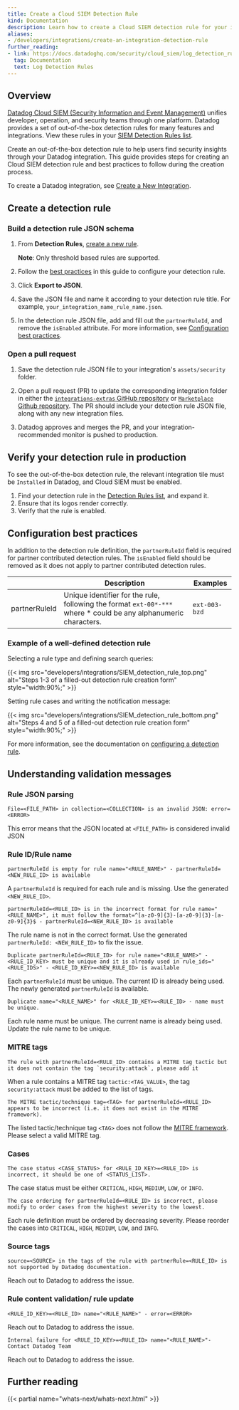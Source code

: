 ```yaml
---
title: Create a Cloud SIEM Detection Rule
kind: Documentation
description: Learn how to create a Cloud SIEM detection rule for your integration.
aliases:
- /developers/integrations/create-an-integration-detection-rule
further_reading:
- link: https://docs.datadoghq.com/security/cloud_siem/log_detection_rules
  tag: Documentation
  text: Log Detection Rules
---
```


## Overview

[Datadog Cloud SIEM (Security Information and Event Management)][1] unifies developer, operation, and security teams through one platform. Datadog provides a set of out-of-the-box detection rules for many features and integrations. View these rules in your [SIEM Detection Rules list][2].

Create an out-of-the-box detection rule to help users find security insights through your Datadog integration. This guide provides steps for creating an Cloud SIEM detection rule and best practices to follow during the creation process.

To create a Datadog integration, see [Create a New Integration][3].

## Create a detection rule
### Build a detection rule JSON schema

1. From **Detection Rules**, [create a new rule][4].

   **Note**: Only threshold based rules are supported.

2. Follow the [best practices](#configuration-best-practices) in this guide to configure your detection rule.
 
3. Click **Export to JSON**.

4. Save the JSON file and name it according to your detection rule title. For example, `your_integration_name_rule_name.json`.

5. In the detection rule JSON file, add and fill out the `partnerRuleId`, and remove the `isEnabled` attribute. For more information, see [Configuration best practices](#configuration-best-practices).

### Open a pull request

1. Save the detection rule JSON file to your integration's `assets/security` folder.

2. Open a pull request (PR) to update the corresponding integration folder in either the [`integrations-extras` GitHub repository][5] or [`Marketplace` Github repository][6]. The PR should include your detection rule JSON file, along with any new integration files.

3. Datadog approves and merges the PR, and your integration-recommended monitor is pushed to production.

## Verify your detection rule in production

To see the out-of-the-box detection rule, the relevant integration tile must be `Installed` in Datadog, and Cloud SIEM must be enabled. 

1. Find your detection rule in the [Detection Rules list][2], and expand it. 
2. Ensure that its logos render correctly.
3. Verify that the rule is enabled.

## Configuration best practices

In addition to the detection rule definition, the `partnerRuleId` field is required for partner contributed detection rules. The `isEnabled` field should be removed as it does not apply to partner contributed detection rules.

|      | Description    | Examples |
| ---  | ----------- | ----------- |
|partnerRuleId | Unique identifier for the rule, following the format `ext-00*-***` where * could be any alphanumeric characters. | `ext-003-bzd` |

### Example of a well-defined detection rule

Selecting a rule type and defining search queries:

{{< img src="developers/integrations/SIEM_detection_rule_top.png" alt="Steps 1-3 of a filled-out detection rule creation form" style="width:90%;" >}}

Setting rule cases and writing the notification message:

{{< img src="developers/integrations/SIEM_detection_rule_bottom.png" alt="Steps 4 and 5 of a filled-out detection rule creation form" style="width:90%;" >}}

For more information, see the documentation on [configuring a detection rule][7].

## Understanding validation messages

### Rule JSON parsing
```
File=<FILE_PATH> in collection=<COLLECTION> is an invalid JSON: error=<ERROR>
```
This error means that the JSON located at `<FILE_PATH>` is considered invalid JSON

### Rule ID/Rule name
```
partnerRuleId is empty for rule name="<RULE_NAME>" - partnerRuleId=<NEW_RULE_ID> is available
```
A `partnerRuleId` is required for each rule and is missing. Use the generated `<NEW_RULE_ID>`. 

```
partnerRuleId=<RULE_ID> is in the incorrect format for rule name="<RULE_NAME>", it must follow the format=^[a-z0-9]{3}-[a-z0-9]{3}-[a-z0-9]{3}$ - partnerRuleId=<NEW_RULE_ID> is available
```
The rule name is not in the correct format. Use the generated `partnerRuleId: <NEW_RULE_ID>` to fix the issue.

```
Duplicate partnerRuleId=<RULE_ID> for rule name="<RULE_NAME>" - <RULE_ID_KEY> must be unique and it is already used in rule_ids="<RULE_IDS>" - <RULE_ID_KEY>=<NEW_RULE_ID> is available
```
Each `partnerRuleId` must be unique. The current ID is already being used. The newly generated `partnerRuleId` is available.

```
Duplicate name="<RULE_NAME>" for <RULE_ID_KEY>=<RULE_ID> - name must be unique.
```
Each rule name must be unique. The current name is already being used. Update the rule name to be unique.

### MITRE tags
```
The rule with partnerRuleId=<RULE_ID> contains a MITRE tag tactic but it does not contain the tag `security:attack`, please add it
```
When a rule contains a MITRE tag `tactic:<TAG_VALUE>`, the tag `security:attack` must be added to the list of tags.

```
The MITRE tactic/technique tag=<TAG> for partnerRuleId=<RULE_ID> appears to be incorrect (i.e. it does not exist in the MITRE framework).
```
The listed tactic/technique tag `<TAG>` does not follow the [MITRE framework](https://attack.mitre.org/). Please select a valid MITRE tag.

### Cases
```
The case status <CASE_STATUS> for <RULE_ID_KEY>=<RULE_ID> is incorrect, it should be one of <STATUS_LIST>.
```
The case status must be either `CRITICAL`, `HIGH`, `MEDIUM`, `LOW`, or `INFO`.

```
The case ordering for partnerRuleId=<RULE_ID> is incorrect, please modify to order cases from the highest severity to the lowest.
```
Each rule definition must be ordered by decreasing severity. Please reorder the cases into `CRITICAL`, `HIGH`, `MEDIUM`, `LOW`, and `INFO`.

### Source tags
```
source=<SOURCE> in the tags of the rule with partnerRule=<RULE_ID> is not supported by Datadog documentation.
```
Reach out to Datadog to address the issue.

### Rule content validation/ rule update
```
<RULE_ID_KEY>=<RULE_ID> name="<RULE_NAME>" - error=<ERROR>
```
Reach out to Datadog to address the issue.

```
Internal failure for <RULE_ID_KEY>=<RULE_ID> name="<RULE_NAME>"- Contact Datadog Team
```
Reach out to Datadog to address the issue.


## Further reading

{{< partial name="whats-next/whats-next.html" >}}

[1]: https://docs.datadoghq.com/security/cloud_siem/
[2]: https://app.datadoghq.com/security/rules?deprecated=hide&groupBy=tactic&product=siem&sort=rule_name 
[3]: https://docs.datadoghq.com/developers/integrations/agent_integration/
[4]: https://app.datadoghq.com/security/rules/new?product=siem
[5]: https://github.com/DataDog/integrations-extras 
[6]: https://github.com/DataDog/marketplace
[7]: https://docs.datadoghq.com/security/cloud_siem/log_detection_rules
